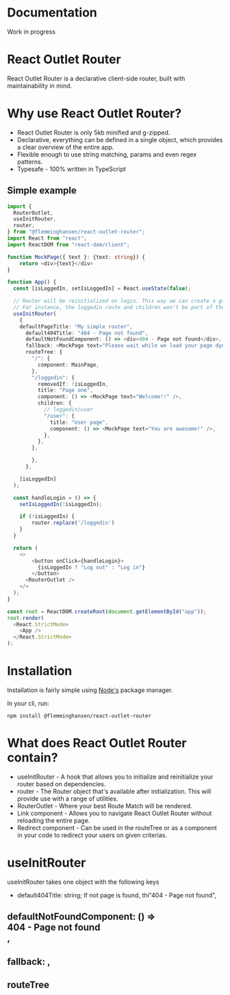 # Documentation
Work in progress

# React Outlet Router
React Outlet Router is a declarative client-side router, built with maintainability in mind. 

# Why use React Outlet Router?
-  React Outlet Router is only 5kb minified and g-zipped.
-  Declarative, everything can be defined in a single object, which provides a clear overview of the entire app.
-  Flexible enough to use string matching, params and even regex patterns.
-  Typesafe - 100% written in TypeScript
  
## Simple example

```TypeScript
import {
  RouterOutlet,
  useInitRouter,
  router,
} from "@flemminghansen/react-outlet-router";
import React from "react";
import ReactDOM from "react-dom/client";

function MockPage({ text }: {text: string}) {
    return <div>{text}</div>
}

function App() {
  const [isLoggedIn, setIsLoggedIn] = React.useState(false);

  // Router will be reinitialized on login. This way we can create a guard for the loggedin route.
  // For instance, the loggedin route and children won't be part of the routeTree until isLoggedIn is true.
  useInitRouter(
    {
    defaultPageTitle: "My simple router",
      default404Title: "404 - Page not found",
      defaultNotFoundComponent: () => <div>404 - Page not found</div>,
      fallback: <MockPage text="Please wait while we load your page dynamically..." />,
      routeTree: {
        "/": {
          component: MainPage,
        },
        "/loggedin": {
          removedIf: !isLoggedIn, 
          title: "Page one",
          component: () => <MockPage text="Welcome!!" />,
          children: {
            // loggedin/user
            "/user": { 
              title: "User page",
              component: () => <MockPage text="You are awesome!" />,
            },
          },
        },

        },
      },

    [isLoggedIn]
  );

  const handleLogin = () => {
    setIsLoggedIn(!isLoggedIn);

    if (!isLoggedIn) {
        router.replace('/loggedin')
    }
  }

  return (
    <>
        <button onClick={handleLogin}>
          {isLoggedIn ? "Log out" : "Log in"}
        </button>
      <RouterOutlet />
    </>
  );
}

const root = ReactDOM.createRoot(document.getElementById("app"));
root.render(
  <React.StrictMode>
    <App />
  </React.StrictMode>
);

```

# Installation
Installation is fairly simple using [Node's](https://nodejs.org) package manager.

In your cli, run:

```
npm install @flemminghansen/react-outlet-router
```

# What does React Outlet Router contain?
* useInitRouter - A hook that allows you to initialize and reinitialize your router based on dependencies.
* router - The Router object that's available after initialization. This will provide use with a range of utilities. 
* RouterOutlet - Where your best Route Match will be rendered.
* Link component - Allows you to navigate React Outlet Router without reloading the entire page.
* Redirect component - Can be used in the routeTree or as a component in your code to redirect your users on given criterias.

# useInitRouter

useInitRouter takes one object with the following keys

* default404Title: string;
If not page is found, thi"404 - Page not found",
## defaultNotFoundComponent: () => <div>404 - Page not found</div>,
## fallback: <MockPage text="Please wait while we load your page dynamically..." />,
## routeTree